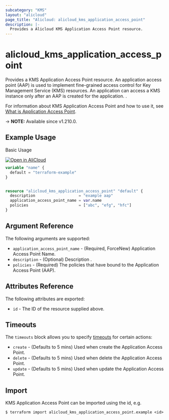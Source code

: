 ```yaml
---
subcategory: "KMS"
layout: "alicloud"
page_title: "Alicloud: alicloud_kms_application_access_point"
description: |-
  Provides a Alicloud KMS Application Access Point resource.
---
```


# alicloud_kms_application_access_point

Provides a KMS Application Access Point resource. An application access point (AAP) is used to implement fine-grained access control for Key Management Service (KMS) resources. An application can access a KMS instance only after an AAP is created for the application. .

For information about KMS Application Access Point and how to use it, see [What is Application Access Point](https://www.alibabacloud.com/help/zh/key-management-service/latest/api-createapplicationaccesspoint).

-> **NOTE:** Available since v1.210.0.

## Example Usage

Basic Usage

<div style="display: block;margin-bottom: 40px;"><div class="oics-button" style="float: right;position: absolute;margin-bottom: 10px;">
  <a href="https://api.aliyun.com/api-tools/terraform?resource=alicloud_kms_application_access_point&exampleId=f1d4768e-178f-2eb4-6a66-b64d8b2668f0aeda76ba&activeTab=example&spm=docs.r.kms_application_access_point.0.f1d4768e17&intl_lang=EN_US" target="_blank">
    <img alt="Open in AliCloud" src="https://img.alicdn.com/imgextra/i1/O1CN01hjjqXv1uYUlY56FyX_!!6000000006049-55-tps-254-36.svg" style="max-height: 44px; max-width: 100%;">
  </a>
</div></div>

```terraform
variable "name" {
  default = "terraform-example"
}


resource "alicloud_kms_application_access_point" "default" {
  description                   = "example aap"
  application_access_point_name = var.name
  policies                      = ["abc", "efg", "hfc"]
}
```

## Argument Reference

The following arguments are supported:
* `application_access_point_name` - (Required, ForceNew) Application Access Point Name.
* `description` - (Optional) Description .
* `policies` - (Required) The policies that have bound to the Application Access Point (AAP).

## Attributes Reference

The following attributes are exported:
* `id` - The ID of the resource supplied above.

## Timeouts

The `timeouts` block allows you to specify [timeouts](https://www.terraform.io/docs/configuration-0-11/resources.html#timeouts) for certain actions:
* `create` - (Defaults to 5 mins) Used when create the Application Access Point.
* `delete` - (Defaults to 5 mins) Used when delete the Application Access Point.
* `update` - (Defaults to 5 mins) Used when update the Application Access Point.

## Import

KMS Application Access Point can be imported using the id, e.g.

```shell
$ terraform import alicloud_kms_application_access_point.example <id>
```